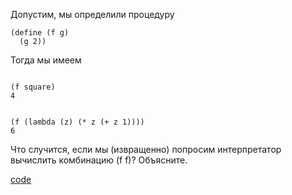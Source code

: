 
Допустим, мы определили процедуру
```
(define (f g)
  (g 2))
 ```

Тогда мы имеем
```

(f square)
4
```
```

(f (lambda (z) (* z (+ z 1))))
6
```

Что случится, если мы (извращенно) попросим интерпретатор вычислить комбинацию (f f)? Объясните.

[code](../../src/chapter01/solution_34.rkt)  